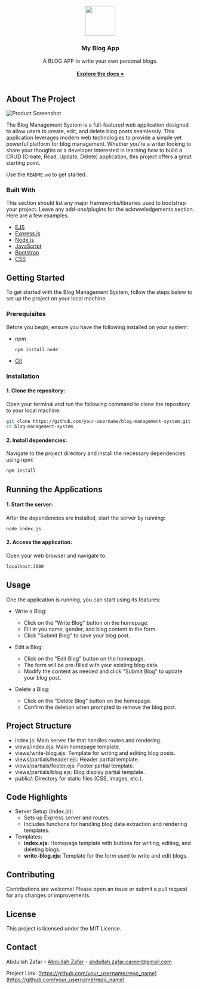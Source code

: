 <br/>
<div align="center">
<a href="https://github.com/ei-abdullah">
<img src="https://avatars.githubusercontent.com/u/122219426?v=4 alt="Logo" width="80" height="80">
</a>
<h3 align="center">My Blog App</h3>
<p align="center">
A BLOG APP to write your own personal blogs.
<br/>
<br/>
<a href="https://github.com/ei-abdullah/blog-app"><strong>Explore the docs »</strong></a>
<br/>
<br/>
</p>
</div>

## About The Project

![Product Screenshot](https://images.pexels.com/photos/262508/pexels-photo-262508.jpeg?auto=compress&cs=tinysrgb&w=1260&h=750&dpr=1)

The Blog Management System is a full-featured web application designed to allow users to create, edit, and delete blog posts seamlessly. This application leverages modern web technologies to provide a simple yet powerful platform for blog management. Whether you're a writer looking to share your thoughts or a developer interested in learning how to build a CRUD (Create, Read, Update, Delete) application, this project offers a great starting point.

Use the `README.md` to get started.

### Built With

This section should list any major frameworks/libraries used to bootstrap your project. Leave any add-ons/plugins for the acknowledgements section. Here are a few examples.

- [EJS](https://ejs.co/)
- [Express.js](https://expressjs.com/)
- [Node.js](https://nodejs.org/en)
- [JavaScript](https://developer.mozilla.org/en-US/docs/Web/JavaScript)
- [Bootstrap](https://getbootstrap.com)
- [CSS](https://developer.mozilla.org/en-US/docs/Learn/CSS)

## Getting Started

To get started with the Blog Management System, follow the steps below to set up the project on your local machine

### Prerequisites

Before you begin, ensure you have the following installed on your system:

- npm
  ```sh
  npm install node
  ```
- [Git](https://git-scm.com/)

### Installation

#### 1. Clone the repository:

Open your terminal and run the following command to clone the repository to your local machine:

```sh
git clone https://github.com/your-username/blog-management-system.git
cd blog-management-system
```

#### 2. Install dependencies:

Navigate to the project directory and install the necessary dependencies using npm:

```sh
npm install
```

## Running the Applications

#### 1. Start the server:

After the dependencies are installed, start the server by running:

```sh
node index.js
```

#### 2. Access the application:

Open your web browser and navigate to:

```sh
localhost:3000
```

## Usage

One the application is running, you can start using its features:

- Write a Blog:

  - Click on the "Write Blog" button on the homepage.
  - Fill in you name, gender, and blog content in the form.
  - Click "Submit Blog" to save your blog post.

- Edit a Blog:

  - Click on the "Edit Blog" button on the homepage.
  - The form will be pre-filled with your existing blog data.
  - Modify the content as needed and click "Submit Blog" to update your blog post.

- Delete a Blog:
  - Click on the "Delete Blog" button on the homepage.
  - Confirm the deletion when prompted to remove the blog post.

## Project Structure

- index.js: Main server file that handles routes and rendering.
- views/index.ejs: Main homepage template.
- views/write-blog.ejs: Template for writing and editing blog posts.
- views/partials/header.ejs: Header partial template.
- views/partials/footer.ejs: Footer partial template.
- views/partials/blog.ejs: Blog display partial template.
- public/: Directory for static files (CSS, images, etc.).

## Code Highlights

- Server Setup (index.js):
  - Sets up Express server and routes.
  - Includes functions for handling blog data extraction and rendering templates.
- Templates:
  - <strong>index.ejs:</strong> Homepage template with buttons for writing, editing, and deleting blogs.
  - <strong>write-blog.ejs</strong>: Template for the form used to write and edit blogs.

## Contributing

Contributions are welcome! Please open an issue or submit a pull request for any changes or improvements.

## License

This project is licensed under the MIT License.

## Contact

Abdullah Zafar - [Abdullah Zafar](https://www.linkedin.com/in/eiabdullah/) - abdullah.zafar.career@gmail.com

Project Link: [https://github.com/your_username/repo_name](https://github.com/your_username/repo_name)
